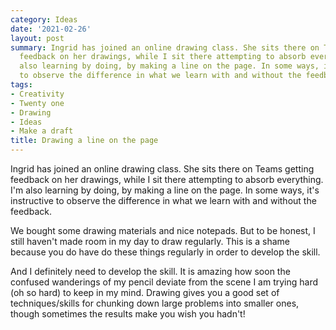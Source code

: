 ```yaml
---
category: Ideas
date: '2021-02-26'
layout: post
summary: Ingrid has joined an online drawing class. She sits there on Teams getting
  feedback on her drawings, while I sit there attempting to absorb everything. I'm
  also learning by doing, by making a line on the page. In some ways, it's instructive
  to observe the difference in what we learn with and without the feedback.
tags:
- Creativity
- Twenty one
- Drawing
- Ideas
- Make a draft
title: Drawing a line on the page
---
```


Ingrid has joined an online drawing class. She sits there on Teams getting feedback on her drawings, while I sit there attempting to absorb everything. I'm also learning by doing, by making a line on the page. In some ways, it's instructive to observe the difference in what we learn with and without the feedback.

We bought some drawing materials and nice notepads. But to be honest, I still haven't made room in my day to draw regularly. This is a shame because you do have do these things regularly in order to develop the skill.

And I definitely need to develop the skill. It is amazing how soon the confused wanderings of my pencil deviate from the scene I am trying hard (oh so hard) to keep in my mind. Drawing gives you a good set of techniques/skills for chunking down large problems into smaller ones, though sometimes the results make you wish you hadn't!